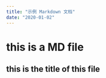 ```yaml
---
title: "示例 Markdown 文档"
date: "2020-01-02"
---
```


# this is a MD file
## this is the title of this file